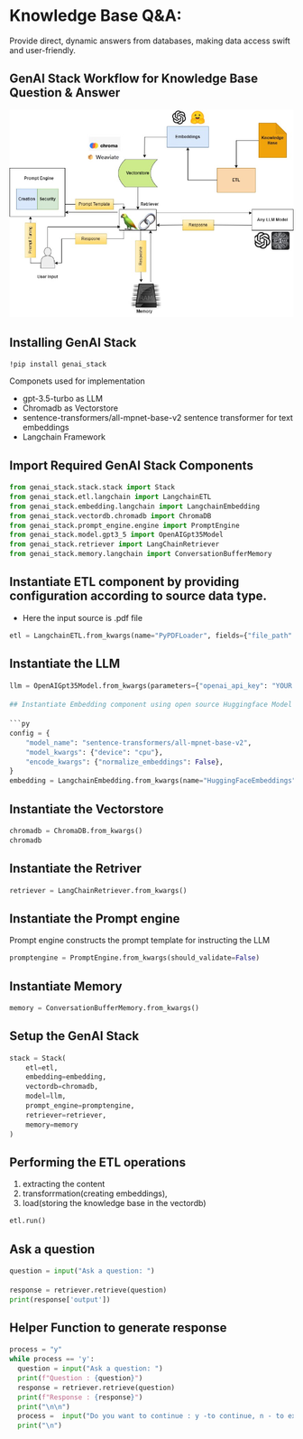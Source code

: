 # Knowledge Base Q&A:

Provide direct, dynamic answers from databases, making data access swift and user-friendly.

## GenAI Stack Workflow for Knowledge Base Question & Answer

![rag_genai_stack](rag_pipeline.jpeg)

## Installing GenAI Stack

```
!pip install genai_stack
```

Componets used for implementation
- gpt-3.5-turbo as LLM
- Chromadb as Vectorstore
- sentence-transformers/all-mpnet-base-v2 sentence transformer for text embeddings
- Langchain Framework

## Import Required GenAI Stack Components

```py
from genai_stack.stack.stack import Stack
from genai_stack.etl.langchain import LangchainETL
from genai_stack.embedding.langchain import LangchainEmbedding
from genai_stack.vectordb.chromadb import ChromaDB
from genai_stack.prompt_engine.engine import PromptEngine
from genai_stack.model.gpt3_5 import OpenAIGpt35Model
from genai_stack.retriever import LangChainRetriever
from genai_stack.memory.langchain import ConversationBufferMemory
```

## Instantiate ETL component by providing configuration according to source data type.

- Here the input source is .pdf file

```py
etl = LangchainETL.from_kwargs(name="PyPDFLoader", fields={"file_path": "YOUR PDF DOCUMENT PATH"})
```

## Instantiate the LLM

```py
llm = OpenAIGpt35Model.from_kwargs(parameters={"openai_api_key": "YOUR OPENAI API KEY"})

## Instantiate Embedding component using open source Huggingface Model

```py
config = {
    "model_name": "sentence-transformers/all-mpnet-base-v2",
    "model_kwargs": {"device": "cpu"},
    "encode_kwargs": {"normalize_embeddings": False},
}
embedding = LangchainEmbedding.from_kwargs(name="HuggingFaceEmbeddings", fields=config)
```

## Instantiate the Vectorstore

```py
chromadb = ChromaDB.from_kwargs()
chromadb
```

## Instantiate the Retriver

```py
retriever = LangChainRetriever.from_kwargs()
```

## Instantiate the Prompt engine

Prompt engine constructs the prompt template for instructing the LLM

```py
promptengine = PromptEngine.from_kwargs(should_validate=False)
```

## Instantiate Memory

```py
memory = ConversationBufferMemory.from_kwargs()
```

## Setup the GenAI Stack

```py
stack = Stack(
    etl=etl,
    embedding=embedding,
    vectordb=chromadb,
    model=llm,
    prompt_engine=promptengine,
    retriever=retriever,
    memory=memory
)
```

## Performing the ETL operations

1. extracting the content
2. transforrmation(creating embeddings),
3. load(storing the knowledge base in the vectordb)

```py
etl.run()
```

## Ask a question

```py
question = input("Ask a question: ")

response = retriever.retrieve(question)
print(response['output'])
```

## Helper Function to generate response

```py
process = "y"
while process == 'y':
  question = input("Ask a question: ")
  print(f"Question : {question}")
  response = retriever.retrieve(question)
  print(f"Response : {response}")
  print("\n\n")
  process =  input("Do you want to continue : y -to continue, n - to exit :")
  print("\n")
```

